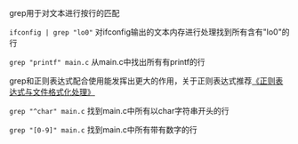 grep用于对文本进行按行的匹配

`ifconfig | grep "lo0"` 对ifconfig输出的文本内存进行处理找到所有含有"lo0"的行

`grep "printf" main.c` 从main.c中找出所有有printf的行

grep和正则表达式配合使用能发挥出更大的作用，关于正则表达式推荐[《正则表达式与文件格式化处理》](http://www.xumenger.com/regex-20160904/)

`grep "^char" main.c` 找到main.c中所有以char字符串开头的行

`grep "[0-9]" main.c` 找到main.c中所有带有数字的行

